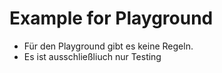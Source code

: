 # Example for Playground

- Für den Playground gibt es keine Regeln.
- Es ist ausschließliuch nur Testing 
